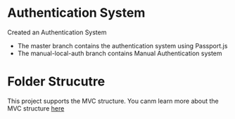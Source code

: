 # Authentication System

Created an Authentication System

- The master branch contains the authentication system using Passport.js
- The manual-local-auth branch contains Manual Authentication system

# Folder Strucutre

This project supports the MVC structure. You canm learn more about the MVC structure <a href="https://www.youtube.com/watch?v=pCvZtjoRq1I" target="_blank">here</a>




